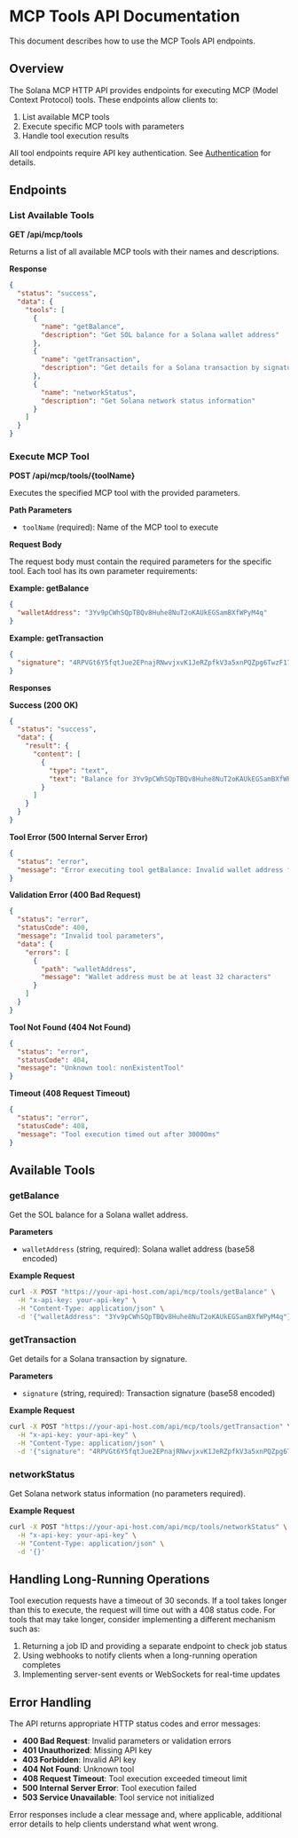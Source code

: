 # MCP Tools API Documentation

This document describes how to use the MCP Tools API endpoints.

## Overview

The Solana MCP HTTP API provides endpoints for executing MCP (Model Context Protocol) tools. These endpoints allow clients to:

1. List available MCP tools
2. Execute specific MCP tools with parameters
3. Handle tool execution results

All tool endpoints require API key authentication. See [Authentication](./authentication.md) for details.

## Endpoints

### List Available Tools

**GET /api/mcp/tools**

Returns a list of all available MCP tools with their names and descriptions.

**Response**

```json
{
  "status": "success",
  "data": {
    "tools": [
      {
        "name": "getBalance",
        "description": "Get SOL balance for a Solana wallet address"
      },
      {
        "name": "getTransaction",
        "description": "Get details for a Solana transaction by signature"
      },
      {
        "name": "networkStatus",
        "description": "Get Solana network status information"
      }
    ]
  }
}
```

### Execute MCP Tool

**POST /api/mcp/tools/{toolName}**

Executes the specified MCP tool with the provided parameters.

**Path Parameters**
- `toolName` (required): Name of the MCP tool to execute

**Request Body**

The request body must contain the required parameters for the specific tool. Each tool has its own parameter requirements:

**Example: getBalance**
```json
{
  "walletAddress": "3Yv9pCWhSQpTBQv8Huhe8NuT2oKAUkEGSamBXfWPyM4q"
}
```

**Example: getTransaction**
```json
{
  "signature": "4RPVGt6Y5fqtJue2EPnajRNwvjxvK1JeRZpfkV3a5xnPQZpg6TwzF17AvQMRFmKEZ3UfNVgUNBqnvjxcL3tpSvh8"
}
```

**Responses**

**Success (200 OK)**

```json
{
  "status": "success",
  "data": {
    "result": {
      "content": [
        {
          "type": "text",
          "text": "Balance for 3Yv9pCWhSQpTBQv8Huhe8NuT2oKAUkEGSamBXfWPyM4q: 2.5 SOL (2500000000 lamports)"
        }
      ]
    }
  }
}
```

**Tool Error (500 Internal Server Error)**

```json
{
  "status": "error",
  "message": "Error executing tool getBalance: Invalid wallet address format"
}
```

**Validation Error (400 Bad Request)**

```json
{
  "status": "error",
  "statusCode": 400,
  "message": "Invalid tool parameters",
  "data": {
    "errors": [
      {
        "path": "walletAddress",
        "message": "Wallet address must be at least 32 characters"
      }
    ]
  }
}
```

**Tool Not Found (404 Not Found)**

```json
{
  "status": "error",
  "statusCode": 404,
  "message": "Unknown tool: nonExistentTool"
}
```

**Timeout (408 Request Timeout)**

```json
{
  "status": "error",
  "statusCode": 408,
  "message": "Tool execution timed out after 30000ms"
}
```

## Available Tools

### getBalance

Get the SOL balance for a Solana wallet address.

**Parameters**
- `walletAddress` (string, required): Solana wallet address (base58 encoded)

**Example Request**
```bash
curl -X POST "https://your-api-host.com/api/mcp/tools/getBalance" \
  -H "x-api-key: your-api-key" \
  -H "Content-Type: application/json" \
  -d '{"walletAddress": "3Yv9pCWhSQpTBQv8Huhe8NuT2oKAUkEGSamBXfWPyM4q"}'
```

### getTransaction

Get details for a Solana transaction by signature.

**Parameters**
- `signature` (string, required): Transaction signature (base58 encoded)

**Example Request**
```bash
curl -X POST "https://your-api-host.com/api/mcp/tools/getTransaction" \
  -H "x-api-key: your-api-key" \
  -H "Content-Type: application/json" \
  -d '{"signature": "4RPVGt6Y5fqtJue2EPnajRNwvjxvK1JeRZpfkV3a5xnPQZpg6TwzF17AvQMRFmKEZ3UfNVgUNBqnvjxcL3tpSvh8"}'
```

### networkStatus

Get Solana network status information (no parameters required).

**Example Request**
```bash
curl -X POST "https://your-api-host.com/api/mcp/tools/networkStatus" \
  -H "x-api-key: your-api-key" \
  -H "Content-Type: application/json" \
  -d '{}'
```

## Handling Long-Running Operations

Tool execution requests have a timeout of 30 seconds. If a tool takes longer than this to execute, the request will time out with a 408 status code. For tools that may take longer, consider implementing a different mechanism such as:

1. Returning a job ID and providing a separate endpoint to check job status
2. Using webhooks to notify clients when a long-running operation completes
3. Implementing server-sent events or WebSockets for real-time updates

## Error Handling

The API returns appropriate HTTP status codes and error messages:

- **400 Bad Request**: Invalid parameters or validation errors
- **401 Unauthorized**: Missing API key
- **403 Forbidden**: Invalid API key
- **404 Not Found**: Unknown tool
- **408 Request Timeout**: Tool execution exceeded timeout limit
- **500 Internal Server Error**: Tool execution failed
- **503 Service Unavailable**: Tool service not initialized

Error responses include a clear message and, where applicable, additional error details to help clients understand what went wrong. 